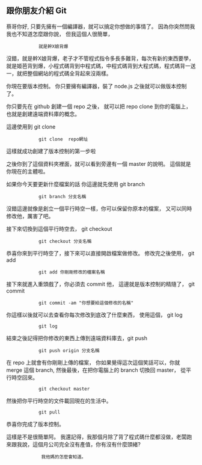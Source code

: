 ## 跟你朋友介紹 Git

蔡哥你好, 只要先擁有一個編譯器，就可以搞定你想做的事情了。
因為你突然問我我也不知道怎麼跟你說，
但我這個人很簡單，

				就是幹X娘背爆

沒錯，就是幹X娘背爆，老子才不管程式指令多長多難背，每次有新的東西要學，就是姬芭背到爆，小程式碼背到中程式碼，中程式碼背到大程式碼，程式碼背一送一，就把整個網站的程式碼全背起來沒兩樣。

你現在要版本控制。
你只要擁有編譯器，裝了 node.js 之後就可以做版本控制了。

你只要先在 github 創建一個 repo 之後，
就可以把 repo clone 到你的電腦上，
也就是創建遠端資料庫的概念。

這邊使用到 git clone

				git clone  repo網址

這樣就成功創建了版本控制的第一步啦

之後你到了這個資料夾裡面，就可以看到旁邊有一個 master 的說明。
這個就是你現在的主體啦。

如果你今天要更新什麼檔案的話
你這邊就先使用 git branch 

				git branch 分支名稱

沒錯這邊就像是創立一個平行時空一樣，你可以保留你原本的檔案，
又可以同時修改他，厲害了吧。

接下來切換到這個平行時空去， git checkout

				git checkout 分支名稱

恭喜你來到平行時空了，接下來可以直接開啟檔案做修改。
修改完之後使用， git add 

				git add 你剛剛修改的檔案名稱

接下來就進入重頭戲了，你必須去 commit 他，
這邊就是版本控制的精隨了， git commit

				git commit -am "你想要給這個修改的名稱"

你這樣以後就可以去查看你每次修改到底改了什麼東西，
使用這個， git log

				git log

結束之後記得把你修改的東西上傳到遠端資料庫去，git push

				git push origin 分支名稱

在 repo 上就會有你剛剛上傳的檔案，
你如果覺得這次這個笑話可以，你就 merge 這個 branch,
然後最後，在把你電腦上的 branch 切換回 master，
從平行時空回來。

				git checkout master

然後把你平行時空的文件載回現在的生活中。

				git pull

恭喜你完成了版本控制。

這樣是不是很簡單阿。
我還記得，我那個月除了背了程式碼什麼都沒做，老闆跑來跟我說，這個月公司完全沒有產值，你有沒有什麼頭緒?

				 我他媽的怎麼會知道。

